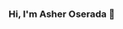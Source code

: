 ### Hi, I'm Asher Oserada 👋

<!--
**Zaeph-yr/Zaeph-yr** is a ✨ _special_ ✨ repository because its `README.md` (this file) appears on your GitHub profile.

Here are some ideas to get you started:

- 🔭 I’m currently studying Software Engineering at Final International University
- 🌱 I’m currently learning C and C++ programming languages
- 👯 I’m looking to collaborate on ...
- 🤔 I’m looking for help ...
- 💬 Ask me about ...
- 📫 How to reach me: ...
- 😄 Pronouns: He/Him
- ⚡ Fun fact: ...
-->
